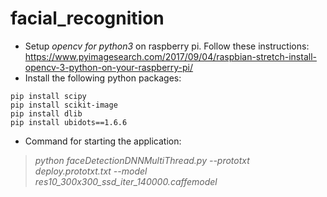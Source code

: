# facial_recognition
- Setup _opencv for python3_ on raspberry pi. Follow these instructions: https://www.pyimagesearch.com/2017/09/04/raspbian-stretch-install-opencv-3-python-on-your-raspberry-pi/
- Install the following python packages:
```pip install numpy
pip install scipy
pip install scikit-image
pip install dlib
pip install ubidots==1.6.6
```
- Command for starting the application:<br/> 
> *python faceDetectionDNNMultiThread.py --prototxt deploy.prototxt.txt --model res10_300x300_ssd_iter_140000.caffemodel*
